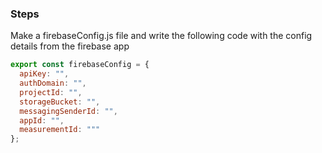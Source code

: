 ### Steps
Make a firebaseConfig.js file and write the following code with the config details from the firebase app
```js
export const firebaseConfig = {
  apiKey: "",
  authDomain: "",
  projectId: "",
  storageBucket: "",
  messagingSenderId: "",
  appId: "",
  measurementId: """
};
```